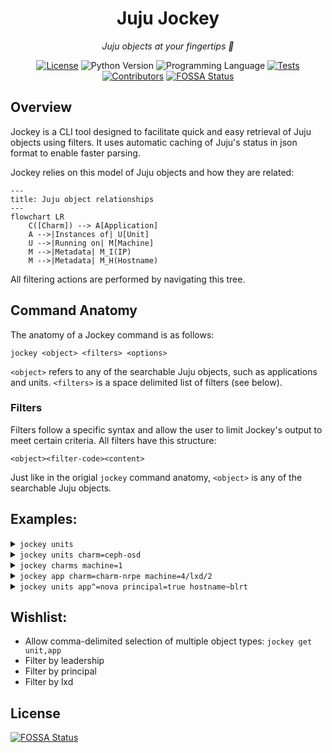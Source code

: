 <div align="center">

# Juju Jockey

*Juju objects at your fingertips 🫰*

[![License][shield-license]][url-license]
![Python Version][shield-python]
![Programming Language][shield-language]
[![Tests][shield-tests]][url-tests]
[![Contributors][shield-contributors]][url-contributors]
[![FOSSA Status](https://app.fossa.com/api/projects/git%2Bgithub.com%2FLCVcode%2Fjockey.svg?type=shield)](https://app.fossa.com/projects/git%2Bgithub.com%2FLCVcode%2Fjockey?ref=badge_shield)

[shield-license]: https://img.shields.io/github/license/LCVcode/jockey?style=for-the-badge
[shield-contributors]: https://img.shields.io/github/contributors/LCVcode/jockey?style=for-the-badge
[shield-python]: https://img.shields.io/python/required-version-toml?tomlFilePath=https%3A%2F%2Fraw.githubusercontent.com%2FLCVcode%2Fjockey%2Fmaster%2Fpyproject.toml&style=for-the-badge
[shield-language]: https://img.shields.io/github/languages/top/LCVcode/jockey?style=for-the-badge&logo=python
[shield-tests]: https://img.shields.io/github/actions/workflow/status/LCVcode/jockey/ci.yml?style=for-the-badge&label=tests

[url-license]: LICENSE
[url-contributors]: https://github.com/LCVcode/jockey/graphs/contributors
[url-tests]: https://github.com/LCVcode/jockey/actions/workflows/ci.yml

</div>

## Overview

Jockey is a CLI tool designed to facilitate quick and easy retrieval of Juju objects using filters.  It uses automatic caching of Juju's status in json format to enable faster parsing.

Jockey relies on this model of Juju objects and how they are related:
```mermaid
---
title: Juju object relationships
---
flowchart LR
    C([Charm]) --> A[Application]
    A -->|Instances of| U[Unit]
    U -->|Running on| M[Machine]
    M -->|Metadata| M_I(IP)
    M -->|Metadata| M_H(Hostname)
```

All filtering actions are performed by navigating this tree.

## Command Anatomy

The anatomy of a Jockey command is as follows:
```
jockey <object> <filters> <options>
```

`<object>` refers to any of the searchable Juju objects, such as applications and units.  `<filters>` is a space delimited list of filters (see below).

### Filters

Filters follow a specific syntax and allow the user to limit Jockey's output to meet certain criteria.  All filters have this structure:
```
<object><filter-code><content>
```
Just like in the origial `jockey` command anatomy, `<object>` is any of the searchable Juju objects.

## Examples:

<!-- jockey units -->
<details>
<summary><code>jockey units</code></summary>
<pre>
ceph-osd/0 telegraf-ceph/2 ceph-osd/1 telegraf-ceph/1 ceph-osd/2 telegraf-ceph/0 mysql-innodb-cluster/0 telegraf-mysql/0
</pre>
</details>

<!-- jockey units charm=ceph-osd -->
<details>
<summary><code>jockey units charm=ceph-osd</code></summary>
<pre>
ceph-osd/0 ceph-osd/1 ceph-osd/2
</pre>
</details>

<!-- jockey charms machine=1 -->
<details>
<summary><code>jockey charms machine=1</code></summary>

> **Note**
> Sorry, the `machine` filter is not yet implemented; stay tuned!

</details>

<!-- jockey app charm=charm-nrpe machine=4/lxd/2 -->
<details>
<summary><code>jockey app charm=charm-nrpe machine=4/lxd/2</code></summary>

> **Note**
> Sorry, the `app` filter is not yet implemented; stay tuned!

</details>

<!-- jockey units app^=nova principal=true hostname~blrt -->
<details>
<summary><code>jockey units app^=nova principal=true hostname~blrt</code></summary>

> **Note**
> Sorry, the `app` filter is not yet implemented; stay tuned!

</details>

## Wishlist:

* Allow comma-delimited selection of multiple object types:
    `jockey get unit,app`
* Filter by leadership
* Filter by principal
* Filter by lxd


## License
[![FOSSA Status](https://app.fossa.com/api/projects/git%2Bgithub.com%2FLCVcode%2Fjockey.svg?type=large)](https://app.fossa.com/projects/git%2Bgithub.com%2FLCVcode%2Fjockey?ref=badge_large)